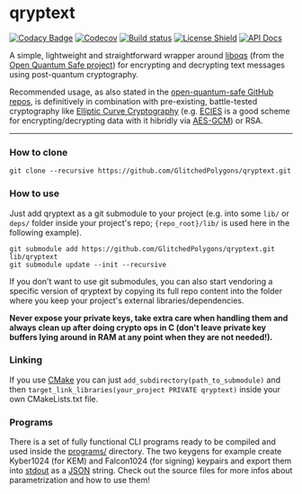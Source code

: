 # qryptext

[![Codacy Badge](https://app.codacy.com/project/badge/Grade/1a3b28b8f9004abbb1ee105d6eece676)](https://www.codacy.com/manual/GlitchedPolygons/qryptext?utm_source=github.com&amp;utm_medium=referral&amp;utm_content=GlitchedPolygons/qryptext&amp;utm_campaign=Badge_Grade)
[![Codecov](https://codecov.io/gh/GlitchedPolygons/qryptext/branch/master/graph/badge.svg)](https://codecov.io/gh/GlitchedPolygons/qryptext)
[![Build status](https://ci.appveyor.com/api/projects/status/d04dku5k34u4oi62/branch/master?svg=true)](https://ci.appveyor.com/project/GlitchedPolygons/qryptext/branch/master)
[![License Shield](https://img.shields.io/badge/license-Apache--2.0-orange)](https://github.com/GlitchedPolygons/qryptext/blob/master/LICENSE)
[![API Docs](https://img.shields.io/badge/api-docs-informational.svg)](https://glitchedpolygons.github.io/qryptext/files.html)


A simple, lightweight and straightforward wrapper around [liboqs](https://github.com/open-quantum-safe/liboqs) 
(from the [Open Quantum Safe project](https://openquantumsafe.org)) for encrypting and decrypting text messages using post-quantum cryptography.

Recommended usage, as also stated in the [open-quantum-safe GitHub repos](https://github.com/open-quantum-safe), is definitively in combination 
with pre-existing, battle-tested cryptography like [Elliptic Curve Cryptography](https://cryptobook.nakov.com/asymmetric-key-ciphers/elliptic-curve-cryptography-ecc) 
(e.g. [ECIES](https://github.com/GlitchedPolygons/cecies) is a good scheme for encrypting/decrypting data with it hibridly via [AES-GCM](https://tools.ietf.org/html/rfc5288)) or RSA.

---

### How to clone
`git clone --recursive https://github.com/GlitchedPolygons/qryptext.git`

### How to use
Just add qryptext as a git submodule to your project (e.g. into some `lib/` or `deps/` folder inside your project's repo; `{repo_root}/lib/` is used here in the following example).

```
git submodule add https://github.com/GlitchedPolygons/qryptext.git lib/qryptext
git submodule update --init --recursive
```

If you don't want to use git submodules, you can also start vendoring a specific version of qryptext by copying its full repo content into the folder where you keep your project's external libraries/dependencies.

**Never expose your private keys, take extra care when handling them and always clean up after doing crypto ops in C (don't leave private key buffers lying around in RAM at any point when they are not needed!).**

### Linking

If you use [CMake](https://cmake.org) you can just `add_subdirectory(path_to_submodule)` and then `target_link_libraries(your_project PRIVATE qryptext)` inside your own CMakeLists.txt file.

### Programs

There is a set of fully functional CLI programs ready to be compiled and used inside the [programs/](https://github.com/GlitchedPolygons/qryptext/tree/master/programs) directory. 
The two keygens for example create Kyber1024 (for KEM) and Falcon1024 (for signing) keypairs and export them into [stdout](https://en.wikipedia.org/wiki/Standard_streams) as a [JSON](https://www.json.org/json-en.html) string.
Check out the source files for more infos about parametrization and how to use them!
